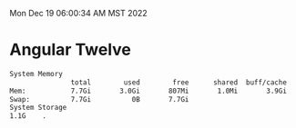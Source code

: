 Mon Dec 19 06:00:34 AM MST 2022

# Angular Twelve

```bash
System Memory
               total        used        free      shared  buff/cache   available
Mem:           7.7Gi       3.0Gi       807Mi       1.0Mi       3.9Gi       4.4Gi
Swap:          7.7Gi          0B       7.7Gi
System Storage
1.1G	.
```
```bash
